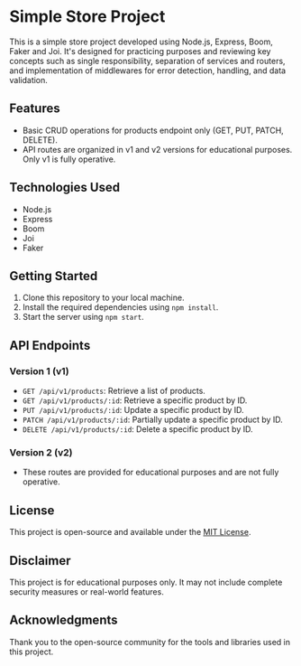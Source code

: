 # Simple Store Project

This is a simple store project developed using Node.js, Express, Boom, Faker and Joi. It's designed for practicing purposes and reviewing key concepts such as single responsibility, separation of services and routers, and implementation of middlewares for error detection, handling, and data validation.

## Features

- Basic CRUD operations for products endpoint only (GET, PUT, PATCH, DELETE).
- API routes are organized in v1 and v2 versions for educational purposes. Only v1 is fully operative.

## Technologies Used

- Node.js
- Express
- Boom
- Joi
- Faker

## Getting Started

1. Clone this repository to your local machine.
2. Install the required dependencies using `npm install`.
3. Start the server using `npm start`.

## API Endpoints

### Version 1 (v1)

- `GET /api/v1/products`: Retrieve a list of products.
- `GET /api/v1/products/:id`: Retrieve a specific product by ID.
- `PUT /api/v1/products/:id`: Update a specific product by ID.
- `PATCH /api/v1/products/:id`: Partially update a specific product by ID.
- `DELETE /api/v1/products/:id`: Delete a specific product by ID.

### Version 2 (v2)

- These routes are provided for educational purposes and are not fully operative.

## License

This project is open-source and available under the [MIT License](LICENSE).

## Disclaimer

This project is for educational purposes only. It may not include complete security measures or real-world features.

## Acknowledgments

Thank you to the open-source community for the tools and libraries used in this project.
